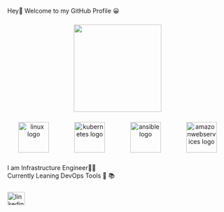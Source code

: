 <p align="left">Hey👋 Welcome to my GitHub Profile 😀</p>

###

<div align="center">
  <img height="200" src="https://user-images.githubusercontent.com/74038190/221352975-94759904-aa4c-4032-a8ab-b546efb9c478.gif"  />
</div>

###

<div align="center">
  <img src="https://skillicons.dev/icons?i=linux" height="70" alt="linux logo"  />
  <img width="50" />
  <img src="https://skillicons.dev/icons?i=kubernetes" height="70" alt="kubernetes logo"  />
  <img width="50" />
  <img src="https://skillicons.dev/icons?i=ansible" height="70" alt="ansible logo"  />
  <img width="50" />
  <img src="https://skillicons.dev/icons?i=aws" height="70" alt="amazonwebservices logo"  />
</div>

###

<p align="left">I am Infrastructure Engineer👩‍💻 <br>Currently Leaning DevOps Tools 🧰 📚</p>

###

<div align="left">
  <a href="www.linkedin.com/in/vandanapndt" target="_blank">
    <img src="https://raw.githubusercontent.com/maurodesouza/profile-readme-generator/master/src/assets/icons/social/linkedin/default.svg" width="40" height="30" alt="linkedin logo"  />
  </a>
</div>

###
